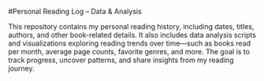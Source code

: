 #Personal Reading Log – Data & Analysis

This repository contains my personal reading history, including dates, titles, authors, and other book-related details. It also includes data analysis scripts and visualizations exploring reading trends over time—such as books read per month, average page counts, favorite genres, and more. The goal is to track progress, uncover patterns, and share insights from my reading journey.
